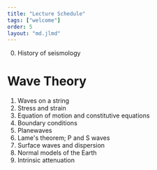 ```yaml
---
title: "Lecture Schedule"
tags: ["welcome"]
order: 5
layout: "md.jlmd"
---
```


<style>
main a img {
    width: 5rem;
    margin: 1rem;
}
</style>


0. History of seismology

# Wave Theory

1. Waves on a string
2. Stress and strain
3. Equation of motion and constitutive equations
4. Boundary conditions
5. Planewaves
6. Lame's theorem; P and S waves
7. Surface waves and dispersion
8. Normal models of the Earth
9. Intrinsic attenuation
